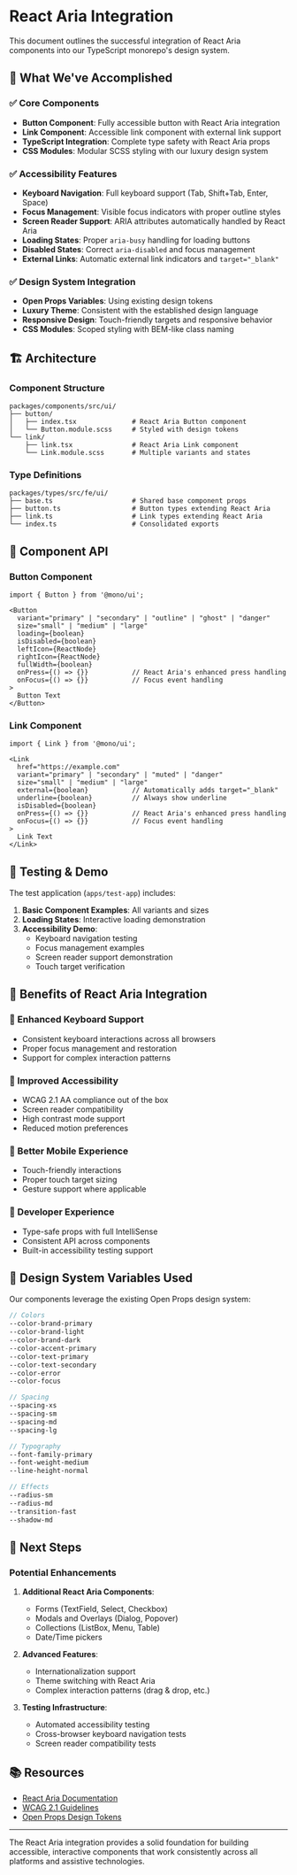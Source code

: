 # React Aria Integration

This document outlines the successful integration of React Aria components into our TypeScript
monorepo's design system.

## 🎯 What We've Accomplished

### ✅ Core Components

- **Button Component**: Fully accessible button with React Aria integration
- **Link Component**: Accessible link component with external link support
- **TypeScript Integration**: Complete type safety with React Aria props
- **CSS Modules**: Modular SCSS styling with our luxury design system

### ✅ Accessibility Features

- **Keyboard Navigation**: Full keyboard support (Tab, Shift+Tab, Enter, Space)
- **Focus Management**: Visible focus indicators with proper outline styles
- **Screen Reader Support**: ARIA attributes automatically handled by React Aria
- **Loading States**: Proper `aria-busy` handling for loading buttons
- **Disabled States**: Correct `aria-disabled` and focus management
- **External Links**: Automatic external link indicators and `target="_blank"`

### ✅ Design System Integration

- **Open Props Variables**: Using existing design tokens
- **Luxury Theme**: Consistent with the established design language
- **Responsive Design**: Touch-friendly targets and responsive behavior
- **CSS Modules**: Scoped styling with BEM-like class naming

## 🏗️ Architecture

### Component Structure

```
packages/components/src/ui/
├── button/
│   ├── index.tsx              # React Aria Button component
│   └── Button.module.scss     # Styled with design tokens
└── link/
    ├── link.tsx               # React Aria Link component
    └── Link.module.scss       # Multiple variants and states
```

### Type Definitions

```
packages/types/src/fe/ui/
├── base.ts                    # Shared base component props
├── button.ts                  # Button types extending React Aria
├── link.ts                    # Link types extending React Aria
└── index.ts                   # Consolidated exports
```

## 🎨 Component API

### Button Component

```tsx
import { Button } from '@mono/ui';

<Button
  variant="primary" | "secondary" | "outline" | "ghost" | "danger"
  size="small" | "medium" | "large"
  loading={boolean}
  isDisabled={boolean}
  leftIcon={ReactNode}
  rightIcon={ReactNode}
  fullWidth={boolean}
  onPress={() => {}}           // React Aria's enhanced press handling
  onFocus={() => {}}           // Focus event handling
>
  Button Text
</Button>
```

### Link Component

```tsx
import { Link } from '@mono/ui';

<Link
  href="https://example.com"
  variant="primary" | "secondary" | "muted" | "danger"
  size="small" | "medium" | "large"
  external={boolean}           // Automatically adds target="_blank"
  underline={boolean}          // Always show underline
  isDisabled={boolean}
  onPress={() => {}}           // React Aria's enhanced press handling
  onFocus={() => {}}           // Focus event handling
>
  Link Text
</Link>
```

## 🎯 Testing & Demo

The test application (`apps/test-app`) includes:

1. **Basic Component Examples**: All variants and sizes
2. **Loading States**: Interactive loading demonstration
3. **Accessibility Demo**:
   - Keyboard navigation testing
   - Focus management examples
   - Screen reader support demonstration
   - Touch target verification

## 🚀 Benefits of React Aria Integration

### 🎹 Enhanced Keyboard Support

- Consistent keyboard interactions across all browsers
- Proper focus management and restoration
- Support for complex interaction patterns

### 👥 Improved Accessibility

- WCAG 2.1 AA compliance out of the box
- Screen reader compatibility
- High contrast mode support
- Reduced motion preferences

### 📱 Better Mobile Experience

- Touch-friendly interactions
- Proper touch target sizing
- Gesture support where applicable

### 🔧 Developer Experience

- Type-safe props with full IntelliSense
- Consistent API across components
- Built-in accessibility testing support

## 🎨 Design System Variables Used

Our components leverage the existing Open Props design system:

```scss
// Colors
--color-brand-primary
--color-brand-light
--color-brand-dark
--color-accent-primary
--color-text-primary
--color-text-secondary
--color-error
--color-focus

// Spacing
--spacing-xs
--spacing-sm
--spacing-md
--spacing-lg

// Typography
--font-family-primary
--font-weight-medium
--line-height-normal

// Effects
--radius-sm
--radius-md
--transition-fast
--shadow-md
```

## 🔄 Next Steps

### Potential Enhancements

1. **Additional React Aria Components**:

   - Forms (TextField, Select, Checkbox)
   - Modals and Overlays (Dialog, Popover)
   - Collections (ListBox, Menu, Table)
   - Date/Time pickers

2. **Advanced Features**:

   - Internationalization support
   - Theme switching with React Aria
   - Complex interaction patterns (drag & drop, etc.)

3. **Testing Infrastructure**:
   - Automated accessibility testing
   - Cross-browser keyboard navigation tests
   - Screen reader compatibility tests

## 📚 Resources

- [React Aria Documentation](https://react-spectrum.adobe.com/react-aria/)
- [WCAG 2.1 Guidelines](https://www.w3.org/WAI/WCAG21/quickref/)
- [Open Props Design Tokens](https://open-props.style/)

---

The React Aria integration provides a solid foundation for building accessible, interactive
components that work consistently across all platforms and assistive technologies.
